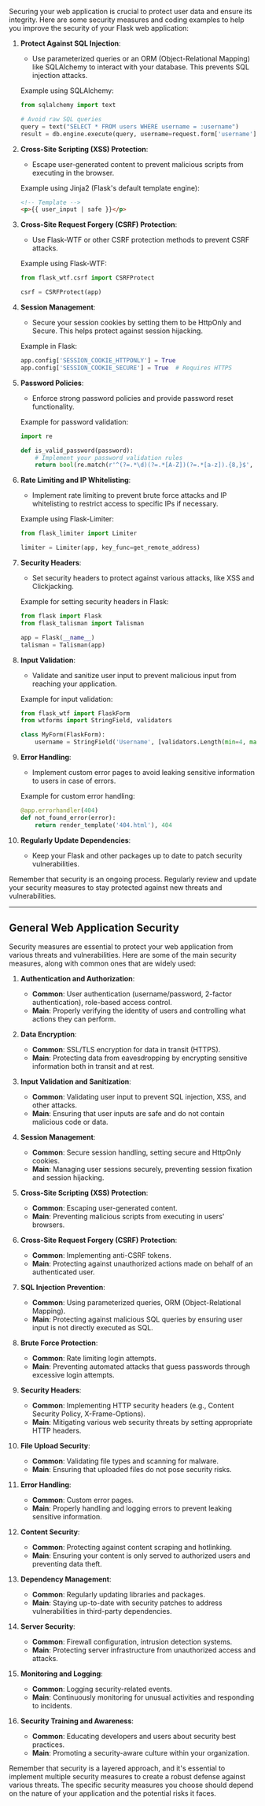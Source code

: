 Securing your web application is crucial to protect user data and ensure its integrity. Here are some security measures and coding examples to help you improve the security of your Flask web application:

1. **Protect Against SQL Injection**:

   - Use parameterized queries or an ORM (Object-Relational Mapping) like SQLAlchemy to interact with your database. This prevents SQL injection attacks.

   Example using SQLAlchemy:

   ```python
   from sqlalchemy import text

   # Avoid raw SQL queries
   query = text("SELECT * FROM users WHERE username = :username")
   result = db.engine.execute(query, username=request.form['username'])
   ```

2. **Cross-Site Scripting (XSS) Protection**:

   - Escape user-generated content to prevent malicious scripts from executing in the browser.

   Example using Jinja2 (Flask's default template engine):

   ```html
   <!-- Template -->
   <p>{{ user_input | safe }}</p>
   ```

3. **Cross-Site Request Forgery (CSRF) Protection**:

   - Use Flask-WTF or other CSRF protection methods to prevent CSRF attacks.

   Example using Flask-WTF:

   ```python
   from flask_wtf.csrf import CSRFProtect

   csrf = CSRFProtect(app)
   ```

4. **Session Management**:

   - Secure your session cookies by setting them to be HttpOnly and Secure. This helps protect against session hijacking.

   Example in Flask:

   ```python
   app.config['SESSION_COOKIE_HTTPONLY'] = True
   app.config['SESSION_COOKIE_SECURE'] = True  # Requires HTTPS
   ```

5. **Password Policies**:

   - Enforce strong password policies and provide password reset functionality.

   Example for password validation:

   ```python
   import re

   def is_valid_password(password):
       # Implement your password validation rules
       return bool(re.match(r'^(?=.*\d)(?=.*[A-Z])(?=.*[a-z]).{8,}$', password))
   ```

6. **Rate Limiting and IP Whitelisting**:

   - Implement rate limiting to prevent brute force attacks and IP whitelisting to restrict access to specific IPs if necessary.

   Example using Flask-Limiter:

   ```python
   from flask_limiter import Limiter

   limiter = Limiter(app, key_func=get_remote_address)
   ```

7. **Security Headers**:

   - Set security headers to protect against various attacks, like XSS and Clickjacking.

   Example for setting security headers in Flask:

   ```python
   from flask import Flask
   from flask_talisman import Talisman

   app = Flask(__name__)
   talisman = Talisman(app)
   ```

8. **Input Validation**:

   - Validate and sanitize user input to prevent malicious input from reaching your application.

   Example for input validation:

   ```python
   from flask_wtf import FlaskForm
   from wtforms import StringField, validators

   class MyForm(FlaskForm):
       username = StringField('Username', [validators.Length(min=4, max=25)])
   ```

9. **Error Handling**:

   - Implement custom error pages to avoid leaking sensitive information to users in case of errors.

   Example for custom error handling:

   ```python
   @app.errorhandler(404)
   def not_found_error(error):
       return render_template('404.html'), 404
   ```

10. **Regularly Update Dependencies**:

    - Keep your Flask and other packages up to date to patch security vulnerabilities.

Remember that security is an ongoing process. Regularly review and update your security measures to stay protected against new threats and vulnerabilities.

---

## General Web Application Security

Security measures are essential to protect your web application from various threats and vulnerabilities. Here are some of the main security measures, along with common ones that are widely used:

1. **Authentication and Authorization**:
   - **Common**: User authentication (username/password, 2-factor authentication), role-based access control.
   - **Main**: Properly verifying the identity of users and controlling what actions they can perform.

2. **Data Encryption**:
   - **Common**: SSL/TLS encryption for data in transit (HTTPS).
   - **Main**: Protecting data from eavesdropping by encrypting sensitive information both in transit and at rest.

3. **Input Validation and Sanitization**:
   - **Common**: Validating user input to prevent SQL injection, XSS, and other attacks.
   - **Main**: Ensuring that user inputs are safe and do not contain malicious code or data.

4. **Session Management**:
   - **Common**: Secure session handling, setting secure and HttpOnly cookies.
   - **Main**: Managing user sessions securely, preventing session fixation and session hijacking.

5. **Cross-Site Scripting (XSS) Protection**:
   - **Common**: Escaping user-generated content.
   - **Main**: Preventing malicious scripts from executing in users' browsers.

6. **Cross-Site Request Forgery (CSRF) Protection**:
   - **Common**: Implementing anti-CSRF tokens.
   - **Main**: Protecting against unauthorized actions made on behalf of an authenticated user.

7. **SQL Injection Prevention**:
   - **Common**: Using parameterized queries, ORM (Object-Relational Mapping).
   - **Main**: Protecting against malicious SQL queries by ensuring user input is not directly executed as SQL.

8. **Brute Force Protection**:
   - **Common**: Rate limiting login attempts.
   - **Main**: Preventing automated attacks that guess passwords through excessive login attempts.

9. **Security Headers**:
   - **Common**: Implementing HTTP security headers (e.g., Content Security Policy, X-Frame-Options).
   - **Main**: Mitigating various web security threats by setting appropriate HTTP headers.

10. **File Upload Security**:
    - **Common**: Validating file types and scanning for malware.
    - **Main**: Ensuring that uploaded files do not pose security risks.

11. **Error Handling**:
    - **Common**: Custom error pages.
    - **Main**: Properly handling and logging errors to prevent leaking sensitive information.

12. **Content Security**:
    - **Common**: Protecting against content scraping and hotlinking.
    - **Main**: Ensuring your content is only served to authorized users and preventing data theft.

13. **Dependency Management**:
    - **Common**: Regularly updating libraries and packages.
    - **Main**: Staying up-to-date with security patches to address vulnerabilities in third-party dependencies.

14. **Server Security**:
    - **Common**: Firewall configuration, intrusion detection systems.
    - **Main**: Protecting server infrastructure from unauthorized access and attacks.

15. **Monitoring and Logging**:
    - **Common**: Logging security-related events.
    - **Main**: Continuously monitoring for unusual activities and responding to incidents.

16. **Security Training and Awareness**:
    - **Common**: Educating developers and users about security best practices.
    - **Main**: Promoting a security-aware culture within your organization.

Remember that security is a layered approach, and it's essential to implement multiple security measures to create a robust defense against various threats. The specific security measures you choose should depend on the nature of your application and the potential risks it faces.